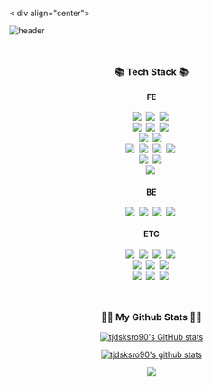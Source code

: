 <
div align="center">
  
  ![header](https://capsule-render.vercel.app/api?type=slice&color=gradient&height=160&section=header&text=Welcome%20&fontAlign=50&fontAlignY=70&fontSize=90)
</div>
<br>
<h3 align="center">📚 Tech Stack 📚</h3>
<!-- 아이콘 링크 https://simpleicons.org/ -->
<h4 align="center">FE</h4>
<p align="center">
  <img src="https://img.shields.io/badge/HTML5-E34F26?style=flat-square&logo=html5&logoColor=white"/></a>&nbsp 
  <img src="https://img.shields.io/badge/CSS-1572B6?style=flat-square&logo=css3&logoColor=white"/></a>&nbsp 
  <img src="https://img.shields.io/badge/SCSS-CC6699?style=flat-square&logo=sass&logoColor=white"/></a>&nbsp 
  <br>
  <img src="https://img.shields.io/badge/Javascript-ffb13b?style=flat-square&logo=javascript&logoColor=white"/></a>&nbsp 
  <img src="https://img.shields.io/badge/JQuery-0769AD?style=flat-square&logo=jquery&logoColor=white"/></a>&nbsp 
  <img src="https://img.shields.io/badge/Typescript-3178C6?style=flat-square&logo=typescript&logoColor=white"/></a>&nbsp 
  <br>
  <img src="https://img.shields.io/badge/CSS Modules-000000?style=flat-square&logo=cssmodules&logoColor=white"/></a>&nbsp 
  <img src="https://img.shields.io/badge/Tailwind CSS-06B6D4?style=flat-square&logo=tailwindcss&logoColor=white"/></a>&nbsp 
  <br>
  <img src="https://img.shields.io/badge/React-61DAFB?style=flat-square&logo=react&logoColor=white"/></a>&nbsp 
  <img src="https://img.shields.io/badge/Next.js-000000?style=flat-square&logo=nextdotjs&logoColor=white"/></a>&nbsp 
  <img src="https://img.shields.io/badge/Redux-764ABC?style=flat-square&logo=redux&logoColor=white"/></a>&nbsp 
  <img src="https://img.shields.io/badge/React Query-FF4154?style=flat-square&logo=reactquery&logoColor=white"/></a>&nbsp 
  <br>
  <img src="https://img.shields.io/badge/Vue-4FC08D?style=flat-square&logo=vuedotjs&logoColor=white"/></a>&nbsp 
  <img src="https://img.shields.io/badge/Vuetify-1867C0?style=flat-square&logo=vuetify&logoColor=white"/></a>&nbsp 
  <br>
  <img src="https://img.shields.io/badge/Angular-0F0F11?style=flat-square&logo=angular&logoColor=white"/></a>&nbsp 
</p>
<h4 align="center">BE</h4>
<p align="center">
  <img src="https://img.shields.io/badge/Firebase-FFCA28?style=flat-square&logo=firebase&logoColor=white"/></a>&nbsp 
  <img src="https://img.shields.io/badge/Supabase-3FCF8E?style=flat-square&logo=supabase&logoColor=white"/></a>&nbsp 
  <img src="https://img.shields.io/badge/Mysql-E6B91E?style=flat-square&logo=MySql&logoColor=white"/></a>&nbsp 
  <img src="https://img.shields.io/badge/Node.js-339933?style=flat-square&logo=Node.js&logoColor=white"/></a>&nbsp 
</p>
<h4 align="center">ETC</h4>
<p align="center">
  <img src="https://img.shields.io/badge/Git-F05032?style=flat-square&logo=git&logoColor=white"/></a>&nbsp 
  <img src="https://img.shields.io/badge/GitLab-FC6D26?style=flat-square&logo=gitlab&logoColor=white"/></a>&nbsp 
  <img src="https://img.shields.io/badge/Sourcetree-0052CC?style=flat-square&logo=sourcetree&logoColor=white"/></a>&nbsp 
  <img src="https://img.shields.io/badge/Postman-FF6C37?style=flat-square&logo=postman&logoColor=white"/></a>&nbsp 
  <br>
  <img src="https://img.shields.io/badge/Figma-F24E1E?style=flat-square&logo=figma&logoColor=white"/></a>&nbsp 
  <img src="https://img.shields.io/badge/Slack-4A154B?style=flat-square&logo=slack&logoColor=white"/></a>&nbsp 
  <img src="https://img.shields.io/badge/Notion-000000?style=flat-square&logo=notion&logoColor=white"/></a>&nbsp 
  <br>
  <img src="https://img.shields.io/badge/Atlassian-0052CC?style=flat-square&logo=atlassian&logoColor=white"/></a>&nbsp 
  <img src="https://img.shields.io/badge/Jira Software-0052CC?style=flat-square&logo=jirasoftware&logoColor=white"/></a>&nbsp 
  <img src="https://img.shields.io/badge/Jira-0052CC?style=flat-square&logo=jira&logoColor=white"/></a>&nbsp 
</p>
<br>
<!-- <h3 align="center">🌈 Follow Me 🌈</h3>
<p align="center">
  <a href="https://gmrdlsrkswnl.tistory.com/"><img src="https://img.shields.io/badge/Tistory-000000?style=flat-square&logo=Tistory&logoColor=white&link=https://gmrdlsrkswnl.tistory.com/"/></a>&nbsp
  <a href="mailto:tjdsksro90@gmail.com"><img src="https://img.shields.io/badge/Gmail-d14836?style=flat-square&logo=Gmail&logoColor=white&link=tjdsksro90@gmail.com"/></a>
</p>
<br> -->

<h3 align="center">👩‍💻 My Github Stats 👩‍💻</h3>
<div align="center">

  [![tjdsksro90's GitHub stats](https://github-readme-stats.vercel.app/api?username=tjdsksro90&hide_title=true&show_icons=true&disable_animations=true&theme=vue)](https://github.com/tjdsksro90)
  
[![tjdsksro90's github stats](https://github-readme-stats.vercel.app/api/top-langs/?username=tjdsksro90&hide_title=true&show_icons=true&hide_border=true&theme=vue&icon_color=004386&layout=compact)](https://github.com/tjdsksro90)
  <!-- [![tjdsksro90's GitHub stats](https://github-readme-stats.vercel.app/api?username=tjdsksro90&hide_title=true&show_icons=true&include_all_commits=true&disable_animations=true&theme=vue)](https://github.com/tjdsksro90/github-readme-stats) -->
</div>

<p align="center">
  <a href="https://hits.seeyoufarm.com"><img src="https://hits.seeyoufarm.com/api/count/incr/badge.svg?url=https%3A%2F%2Fgithub.com%2Fhyeinisfree&count_bg=%2341B883&title_bg=%23CDC2C2&icon=github.svg&icon_color=%23E7E7E7&title=hits&edge_flat=false"/></a>
</p>
